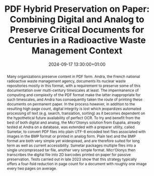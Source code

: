 ---
abstract: Many organizations preserve content in PDF form.  Andra, the French national
  radioactive waste management agency, documents its nuclear waste repositories mostly
  in this format, with a requirement to preserve some of this documentation over multi-century
  timescales at least.  The impermanence of computing and complexity of the PDF format
  make the latter inappropriate for such timescales, and Andra has consequently taken
  the route of printing these documents on permanent paper.  In the process however,
  in addition to the resulting high page count, digital integrity is lost which jeopardizes
  automated processing of text (e.g. search, translation, sorting) as it becomes dependent
  on the hypothetical future availability of perfect OCR.  To try and benefit from
  the best of both digital and analog, the Micr’Olonys solution from Eupalia, already
  tested at Andra on a database, was extended with a preparer utility, called Sumetar,
  to convert PDF files into plain UTF-8 encoded text files associated with images
  in the BMP format or printed in analog form.  Plain text and the BMP format are
  both very simple yet widespread, and are therefore suited for long term as well
  as current accessibility.  Sumetar packages multiple files into a single uncompressed
  tar file, another very simple format.  Micr’Olonys then transcribes the digital
  file into 2D barcodes printed on paper for passive preservation.  Tests carried
  out in late 2023 show that this strategy typically offers a four-fold reduction
  in page count for a document with roughly one image every two pages on average.
creators:
- Florence Poidevin
- Vincent Joguin
date: 2024-09-17 13:30:00+01:00
document_url: https://ipres2024.pubpub.org/pub/e8vexg58/download/pdf
grand_parent: iPRES
institutions: []
keywords:
- information technology for dp
- start 2 preserve
landing_page_url: https://ipres2024.pubpub.org/pub/e8vexg58/
language: eng
layout: publication
license: Creative Commons Attribution Share-Alike 4.0 (CC-BY-SA-4.0)
notes_url: https://docs.google.com/document/d/1b6uQj3CN_S_HmE4-L7B_CjWMX2WgcazRl2JAM-gTM_o/edit#heading=h.aar4tupij1po
parent: iPRES 2024
publication_type: paper
size: null
slides_url: ''
source_name: iPRES
stream_url: https://www.archief.vlaanderen.be/archief/records/dossiers/5acb210228ce4315ae650812d056a482329eb83ed2dc42398a51505dc153be81/documents/4ddf89491fa14b768053356fff184d51d5e1873012e04b299dadafeb331003eb
title: 'PDF Hybrid Preservation on Paper: Combining Digital and Analog to Preserve
  Critical Documents for Centuries in a Radioactive Waste Management Context'
year: 2024
---